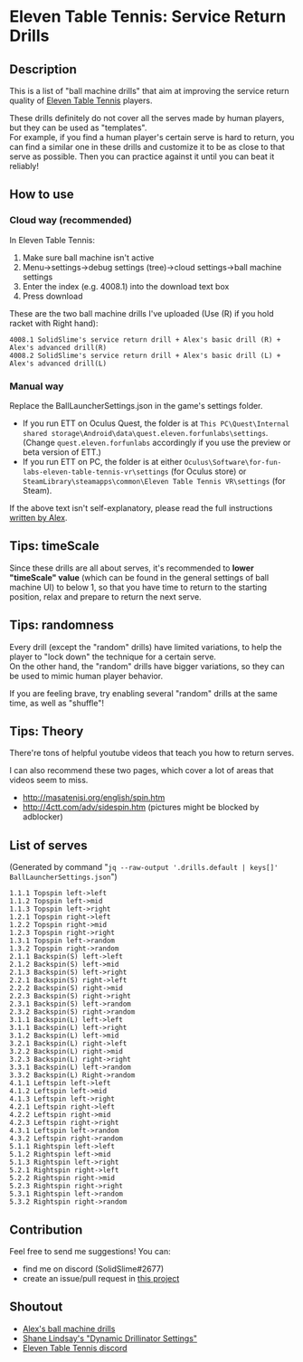 # Eleven Table Tennis: Service Return Drills

## Description

This is a list of "ball machine drills" that aim at improving the service return quality of [Eleven Table Tennis](https://elevenvr.com/) players.

These drills definitely do not cover all the serves made by human players, but they can be used as "templates".  
For example, if you find a human player's certain serve is hard to return, you can find a similar one in these drills and customize it to be as close to that serve as possible. Then you can practice against it until you can beat it reliably!  

## How to use

### Cloud way (recommended)

In Eleven Table Tennis:

1. Make sure ball machine isn't active
1. Menu->settings->debug settings (tree)->cloud settings->ball machine settings
1. Enter the index (e.g. 4008.1) into the download text box
1. Press download

These are the two ball machine drills I've uploaded (Use (R) if you hold racket with Right hand):

```
4008.1 SolidSlime's service return drill + Alex's basic drill (R) + Alex's advanced drill(R)
4008.2 SolidSlime's service return drill + Alex's basic drill (L) + Alex's advanced drill(L)
```

### Manual way

Replace the BallLauncherSettings.json in the game's settings folder.

- If you run ETT on Oculus Quest, the folder is at `This PC\Quest\Internal shared storage\Android\data\quest.eleven.forfunlabs\settings`.  
  (Change `quest.eleven.forfunlabs` accordingly if you use the preview or beta version of ETT.)
- If you run ETT on PC, the folder is at either `Oculus\Software\for-fun-labs-eleven-table-tennis-vr\settings` (for Oculus store) or `SteamLibrary\steamapps\common\Eleven Table Tennis VR\settings` (for Steam).

If the above text isn't self-explanatory, please read the full instructions [written by Alex](https://drive.google.com/drive/folders/1srTUkw5GNiDqjvF3wM9KYE8EKEUad104).

## Tips: timeScale

Since these drills are all about serves, it's recommended to **lower "timeScale" value** (which can be found in the general settings of ball machine UI) to below 1, so that you have time to return to the starting position, relax and prepare to return the next serve.

## Tips: randomness

Every drill (except the "random" drills) have limited variations, to help the player to "lock down" the technique for a certain serve.  
On the other hand, the "random" drills have bigger variations, so they can be used to mimic human player behavior.

If you are feeling brave, try enabling several "random" drills at the same time, as well as "shuffle"!

## Tips: Theory

There're tons of helpful youtube videos that teach you how to return serves.

I can also recommend these two pages, which cover a lot of areas that videos seem to miss.

- http://masatenisi.org/english/spin.htm
- http://4ctt.com/adv/sidespin.htm (pictures might be blocked by adblocker)

## List of serves

(Generated by command "`jq --raw-output '.drills.default | keys[]' BallLauncherSettings.json`")

```
1.1.1 Topspin left->left
1.1.2 Topspin left->mid
1.1.3 Topspin left->right
1.2.1 Topspin right->left
1.2.2 Topspin right->mid
1.2.3 Topspin right->right
1.3.1 Topspin left->random
1.3.2 Topspin right->random
2.1.1 Backspin(S) left->left
2.1.2 Backspin(S) left->mid
2.1.3 Backspin(S) left->right
2.2.1 Backspin(S) right->left
2.2.2 Backspin(S) right->mid
2.2.3 Backspin(S) right->right
2.3.1 Backspin(S) left->random
2.3.2 Backspin(S) right->random
3.1.1 Backspin(L) left->left
3.1.1 Backspin(L) left->right
3.1.2 Backspin(L) left->mid
3.2.1 Backspin(L) right->left
3.2.2 Backspin(L) right->mid
3.2.3 Backspin(L) right->right
3.3.1 Backspin(L) left->random
3.3.2 Backspin(L) Right->random
4.1.1 Leftspin left->left
4.1.2 Leftspin left->mid
4.1.3 Leftspin left->right
4.2.1 Leftspin right->left
4.2.2 Leftspin right->mid
4.2.3 Leftspin right->right
4.3.1 Leftspin left->random
4.3.2 Leftspin right->random
5.1.1 Rightspin left->left
5.1.2 Rightspin left->mid
5.1.3 Rightspin left->right
5.2.1 Rightspin right->left
5.2.2 Rightspin right->mid
5.2.3 Rightspin right->right
5.3.1 Rightspin left->random
5.3.2 Rightspin right->random
```

## Contribution

Feel free to send me suggestions! You can:

- find me on discord (SolidSlime#2677)
- create an issue/pull request in [this project](https://github.com/jerryfromearth/ETT-Service-Return-Drills)

## Shoutout

- [Alex's ball machine drills](https://alexttbarcelona.wixsite.com/home/post/balls-of-fury-ex-macina)
- [Shane Lindsay's "Dynamic Drillinator Settings"](https://github.com/shanelindsay/ElevenBallMachine)
- [Eleven Table Tennis discord](https://discord.com/invite/Mum2zTk)

